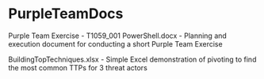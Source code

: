 # PurpleTeamDocs

Purple Team Exercise - T1059_001 PowerShell.docx - Planning and execution document for conducting a short Purple Team Exercise

BuildingTopTechniques.xlsx - Simple Excel demonstration of pivoting to find the most common TTPs for 3 threat actors
